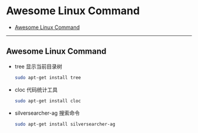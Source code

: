 # Awesome Linux Command


- [Awesome Linux Command](#awesome-linux-command)



---
## Awesome Linux Command
- tree 显示当前目录树
    ```sh
    sudo apt-get install tree
    ```

- cloc 代码统计工具
    ```sh
    sudo apt-get install cloc
    ```

- silversearcher-ag 搜索命令
    ```sh
    sudo apt-get install silversearcher-ag
    ```